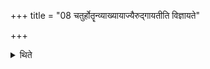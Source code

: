 +++
title = "08 चतुर्होतॄन्व्याख्यायाज्यैरुद्गायतीति विज्ञायते"

+++

<details><summary>थिते</summary>

चतुर्होतॄन्व्याख्यायाज्यैरुद्गायतीति विज्ञायते ८
</details>
